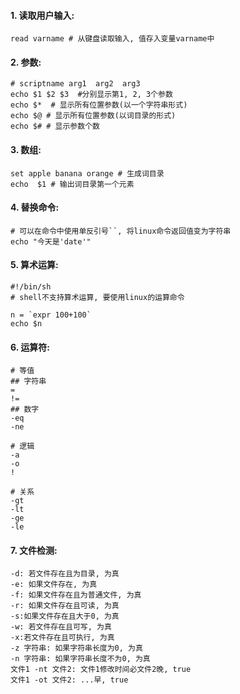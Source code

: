 #### 1. 读取用户输入:

~~~shell
read varname # 从键盘读取输入, 值存入变量varname中
~~~



#### 2. 参数:

~~~shell
# scriptname arg1  arg2  arg3
echo $1 $2 $3  #分别显示第1, 2, 3个参数
echo $*  # 显示所有位置参数(以一个字符串形式)
echo $@ # 显示所有位置参数(以词目录的形式)
echo $# # 显示参数个数
~~~



#### 3. 数组:

~~~shell
set apple banana orange	# 生成词目录
echo  $1 # 输出词目录第一个元素
~~~



#### 4. 替换命令:

~~~shell
# 可以在命令中使用单反引号``, 将linux命令返回值变为字符串
echo "今天是'date'"
~~~



#### 5. 算术运算:

~~~shell
#!/bin/sh
# shell不支持算术运算, 要使用linux的运算命令

n = `expr 100+100`
echo $n
~~~



#### 6. 运算符:

~~~shell
# 等值
## 字符串
=
!=
## 数字
-eq
-ne

# 逻辑
-a
-o
!

# 关系
-gt
-lt
-ge
-le
~~~



#### 7. 文件检测:

~~~properties
-d: 若文件存在且为目录, 为真
-e: 如果文件存在, 为真
-f: 如果文件存在且为普通文件, 为真
-r: 如果文件存在且可读, 为真
-s:如果文件存在且大于0, 为真
-w: 若文件存在且可写, 为真
-x:若文件存在且可执行, 为真
-z 字符串: 如果字符串长度为0, 为真
-n 字符串: 如果字符串长度不为0, 为真
文件1 -nt 文件2: 文件1修改时间必文件2晚, true
文件1 -ot 文件2: ...早, true
~~~

